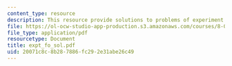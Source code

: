 ```yaml
---
content_type: resource
description: This resource provide solutions to problems of experiment falling object.
file: https://ol-ocw-studio-app-production.s3.amazonaws.com/courses/8-01x-physics-i-classical-mechanics-with-an-experimental-focus-fall-2002/20071c8c8b287886fc292e31abe26c49_expt_fo_sol.pdf
file_type: application/pdf
resourcetype: Document
title: expt_fo_sol.pdf
uid: 20071c8c-8b28-7886-fc29-2e31abe26c49
---
```

